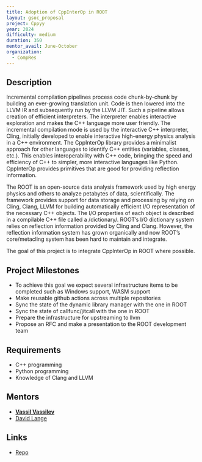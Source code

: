 ```yaml
---
title: Adoption of CppInterOp in ROOT
layout: gsoc_proposal
project: Cppyy
year: 2024
difficulty: medium
duration: 350
mentor_avail: June-October
organization:
  - CompRes
---
```


## Description

Incremental compilation pipelines process code chunk-by-chunk by building an ever-growing translation unit. Code is then lowered into the LLVM IR and subsequently run by the LLVM JIT. Such a pipeline allows creation of efficient interpreters. The interpreter enables interactive exploration and makes the C++ language more user friendly. The incremental compilation mode is used by the interactive C++ interpreter, Cling, initially developed to enable interactive high-energy physics analysis in a C++ environment. The CppInterOp library provides a minimalist approach for other languages to identify C++ entities (variables, classes, etc.). This enables interoperability with C++ code, bringing the speed and efficiency of C++ to simpler, more interactive languages like Python. CppInterOp provides primitives that are good for providing reflection information.

The ROOT is an open-source data analysis framework used by high energy physics and others to analyze petabytes of data, scientifically. The framework provides support for data storage and processing by relying on Cling, Clang, LLVM for building automatically efficient I/O representation of the necessary C++ objects. The I/O properties of each object is described in a compilable C++ file called a /dictionary/. ROOT’s I/O dictionary system relies on reflection information provided by Cling and Clang. However, the reflection information system has grown organically and now ROOT’s core/metacling system has been hard to maintain and integrate. 

The goal of this project is to integrate CppInterOp in ROOT where possible.

## Project Milestones

* To achieve this goal we expect several infrastructure items to be completed such as Windows support, WASM support
* Make reusable github actions across multiple repositories
* Sync the state of the dynamic library manager with the one in ROOT
* Sync the state of callfunc/jitcall with the one in ROOT
* Prepare the infrastructure for upstreaming to llvm
* Propose an RFC and make a presentation to the ROOT development team

  
## Requirements

* C++ programming
* Python programming
* Knowledge of Clang and LLVM

## Mentors
* **[Vassil Vassilev](mailto:vvasilev@cern.ch)**
* [David Lange](mailto:david.lange@cern.ch)

## Links
* [Repo](https://github.com/compiler-research/CppInterOp)
